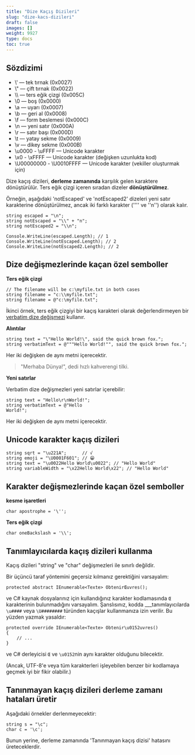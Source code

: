 ```yaml
---
title: "Dize Kaçış Dizileri"
slug: "dize-kacs-dizileri"
draft: false
images: []
weight: 9927
type: docs
toc: true
---
```


## Sözdizimi
- \\' — tek tırnak (0x0027)
- \\" — çift tırnak (0x0022)
- \\\ — ters eğik çizgi (0x005C)
- \0 — boş (0x0000)
- \a — uyarı (0x0007)
- \b — geri al (0x0008)
- \f — form beslemesi (0x000C)
- \n — yeni satır (0x000A)
- \r — satır başı (0x000D)
- \t — yatay sekme (0x0009)
- \v — dikey sekme (0x000B)
- \u0000 - \uFFFF — Unicode karakter
- \x0 - \xFFFF — Unicode karakter (değişken uzunlukta kod)
- \U00000000 - \U0010FFFF — Unicode karakter (vekiller oluşturmak için)

Dize kaçış dizileri, **derleme zamanında** karşılık gelen karaktere dönüştürülür. Ters eğik çizgi içeren sıradan dizeler **dönüştürülmez**.

Örneğin, aşağıdaki 'notEscaped' ve 'notEscaped2' dizeleri yeni satır karakterine dönüştürülmez, ancak iki farklı karakter (''\'' ve ''n'') olarak kalır.

    string escaped = "\n";
    string notEscaped = "\\" + "n";
    string notEscaped2 = "\\n";

    Console.WriteLine(escaped.Length); // 1
    Console.WriteLine(notEscaped.Length); // 2            
    Console.WriteLine(notEscaped2.Length); // 2

## Dize değişmezlerinde kaçan özel semboller
**Ters eğik çizgi**

    // The filename will be c:\myfile.txt in both cases
    string filename = "c:\\myfile.txt";
    string filename = @"c:\myfile.txt";

İkinci örnek, ters eğik çizgiyi bir kaçış karakteri olarak değerlendirmeyen bir [verbatim dize değişmezi](https://www.wikiod.com/tr/docs/c%23/16/verbatim-strings#t=20151122021216101385) kullanır.

**Alıntılar**

    string text = "\"Hello World!\", said the quick brown fox.";
    string verbatimText = @"""Hello World!"", said the quick brown fox.";

Her iki değişken de aynı metni içerecektir.

> "Merhaba Dünya!", dedi hızlı kahverengi tilki.

**Yeni satırlar**

Verbatim dize değişmezleri yeni satırlar içerebilir:

    string text = "Hello\r\nWorld!";
    string verbatimText = @"Hello
    World!";

Her iki değişken de aynı metni içerecektir.

## Unicode karakter kaçış dizileri
    string sqrt = "\u221A";      // √
    string emoji = "\U0001F601"; // 😁
    string text = "\u0022Hello World\u0022"; // "Hello World"
    string variableWidth = "\x22Hello World\x22"; // "Hello World"

## Karakter değişmezlerinde kaçan özel semboller
**kesme işaretleri**

    char apostrophe = '\'';
**Ters eğik çizgi**

    char oneBackslash = '\\';

## Tanımlayıcılarda kaçış dizileri kullanma
Kaçış dizileri "string" ve "char" değişmezleri ile sınırlı değildir.

Bir üçüncü taraf yöntemini geçersiz kılmanız gerektiğini varsayalım:

    protected abstract IEnumerable<Texte> ObtenirŒuvres();

ve C# kaynak dosyalarınız için kullandığınız karakter kodlamasında `Œ` karakterinin bulunmadığını varsayalım. Şanslısınız, kodda ___tanımlayıcılarda `\u####` veya `\U########` türünden kaçışlar kullanmanıza izin verilir. Bu yüzden yazmak yasaldır:

    protected override IEnumerable<Texte> Obtenir\u0152uvres()
    {
        // ...
    }

ve C# derleyicisi `Œ` ve `\u0152`nin aynı karakter olduğunu bilecektir.

(Ancak, UTF-8'e veya tüm karakterleri işleyebilen benzer bir kodlamaya geçmek iyi bir fikir olabilir.)

## Tanınmayan kaçış dizileri derleme zamanı hataları üretir
Aşağıdaki örnekler derlenmeyecektir:

    string s = "\c";
    char c = '\c';

Bunun yerine, derleme zamanında 'Tanınmayan kaçış dizisi' hatasını üreteceklerdir.

